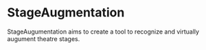 # StageAugmentation
StageAugumentation aims to create a tool to recognize and virtually augument theatre stages. 

